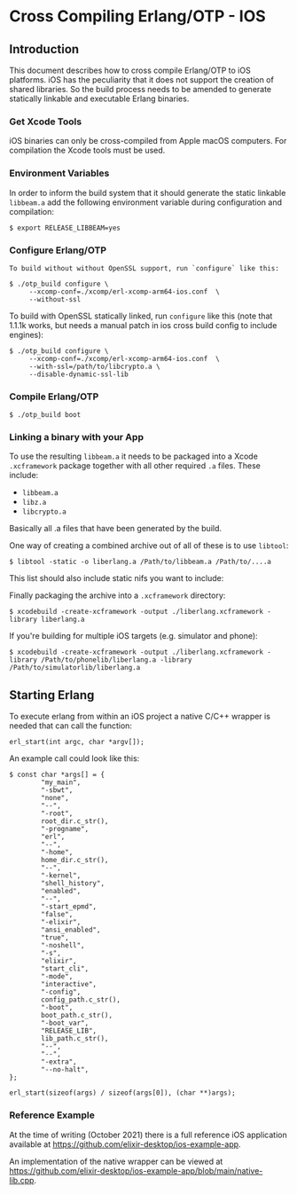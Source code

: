 Cross Compiling Erlang/OTP - IOS
====================================

Introduction
------------

This document describes how to cross compile Erlang/OTP to iOS platforms. iOS has the peculiarity that it does not support the creation of shared libraries. So the build process needs to be amended to generate statically linkable and executable Erlang binaries.

### Get Xcode Tools ###

iOS binaries can only be cross-compiled from Apple macOS computers. For compilation the Xcode tools must be used.
### Environment Variables ###

In order to inform the build system that it should generate the static linkable `libbeam.a` add the following environment variable during configuration and compilation:

    $ export RELEASE_LIBBEAM=yes

### Configure Erlang/OTP ###

    To build without without OpenSSL support, run `configure` like this:
    
    $ ./otp_build configure \
         --xcomp-conf=./xcomp/erl-xcomp-arm64-ios.conf  \
         --without-ssl


To build with OpenSSL statically linked, run `configure` like this (note that 1.1.1k works, but needs a manual patch in ios cross build config to include engines):

    $ ./otp_build configure \
         --xcomp-conf=./xcomp/erl-xcomp-arm64-ios.conf  \
         --with-ssl=/path/to/libcrypto.a \
         --disable-dynamic-ssl-lib


### Compile Erlang/OTP ###

    $ ./otp_build boot

### Linking a binary with your App ###
    
To use the resulting `libbeam.a` it needs to be packaged into a Xcode `.xcframework` package together with all other required `.a` files. These include:

* `libbeam.a`
* `libz.a`
* `libcrypto.a`

Basically all .a files that have been generated by the build.

One way of creating a combined archive out of all of these is to use `libtool`:

    $ libtool -static -o liberlang.a /Path/to/libbeam.a /Path/to/....a

This list should also include static nifs you want to include:

Finally packaging the archive into a `.xcframework` directory:

    $ xcodebuild -create-xcframework -output ./liberlang.xcframework -library liberlang.a

If you're building for multiple iOS targets (e.g. simulator and phone):

    $ xcodebuild -create-xcframework -output ./liberlang.xcframework -library /Path/to/phonelib/liberlang.a -library /Path/to/simulatorlib/liberlang.a

## Starting Erlang

To execute erlang from within an iOS project a native C/C++ wrapper is needed that can call the function:

    erl_start(int argc, char *argv[]); 
    
An example call could look like this: 

    $ const char *args[] = {
            "my_main",
            "-sbwt",
            "none",
            "--",
            "-root",
            root_dir.c_str(),
            "-progname",
            "erl",
            "--",
            "-home",
            home_dir.c_str(),
            "--",
            "-kernel",
            "shell_history",
            "enabled",
            "--",
            "-start_epmd",
            "false",
            "-elixir",
            "ansi_enabled",
            "true",
            "-noshell",
            "-s",
            "elixir",
            "start_cli",
            "-mode",
            "interactive",
            "-config",
            config_path.c_str(),
            "-boot",
            boot_path.c_str(),
            "-boot_var",
            "RELEASE_LIB",
            lib_path.c_str(),
            "--",
            "--",
            "-extra",
            "--no-halt",
    };

    erl_start(sizeof(args) / sizeof(args[0]), (char **)args);

### Reference Example

At the time of writing (October 2021) there is a full reference iOS application available at https://github.com/elixir-desktop/ios-example-app.

An implementation of the native wrapper can be viewed at https://github.com/elixir-desktop/ios-example-app/blob/main/native-lib.cpp.

